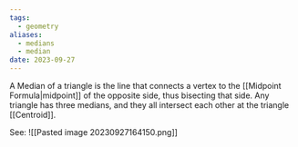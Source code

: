 ```yaml
---
tags:
  - geometry
aliases:
  - medians
  - median
date: 2023-09-27
---
```

A Median of a triangle is the line that connects a vertex to the [[Midpoint Formula|midpoint]] of the opposite side, thus bisecting that side. Any triangle has three medians, and they all intersect each other at the triangle [[Centroid]].

See:
![[Pasted image 20230927164150.png]]